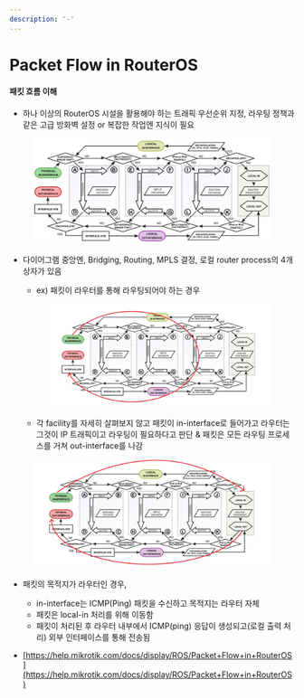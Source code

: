 ```yaml
---
description: '-'
---
```


# Packet Flow in RouterOS

#### 패킷 흐름 이해&#x20;

* 하나 이상의 RouterOS 시설을 활용해야 하는 트래픽 우선순위 지정, 라우팅 정책과 같은 고급 방화벽 설정 or 복잡한 작업엔 지식이 필요&#x20;

<figure><img src="../../../.gitbook/assets/PacketFlowDiagram_v6_a.svg" alt=""><figcaption></figcaption></figure>

*   다이어그램 중앙엔, Bridging, Routing, MPLS 결정, 로컬 router process의 4개 상자가 있음&#x20;

    * ex) 패킷이 라우터를 통해 라우팅되어야 하는 경우



    <figure><img src="../../../.gitbook/assets/01c_Routing_concept.png" alt=""><figcaption></figcaption></figure>

    * 각 facility를 자세히 살펴보지 않고 패킷이 in-interface로 들어가고 라우터는 그것이 IP 트래픽이고 라우팅이 필요하다고 판단 & 패킷은 모든 라우팅 프로세스를 거쳐 out-interface를 나감&#x20;



<figure><img src="../../../.gitbook/assets/01d_Communication_with_router.png" alt=""><figcaption></figcaption></figure>

* 패킷의 목적지가 라우터인 경우,
  * in-interface는 ICMP(Ping) 패킷을 수신하고 목적지는 라우터 자체&#x20;
  * 패킷은 local-in 처리를 위해 이동함&#x20;
  * 패킷이 처리된 후 라우터 내부에서 ICMP(ping) 응답이 생성되고(로컬 출력 처리) 외부 인터페이스를 통해 전송됨&#x20;





* [https://help.mikrotik.com/docs/display/ROS/Packet+Flow+in+RouterOS](https://help.mikrotik.com/docs/display/ROS/Packet+Flow+in+RouterOS)
